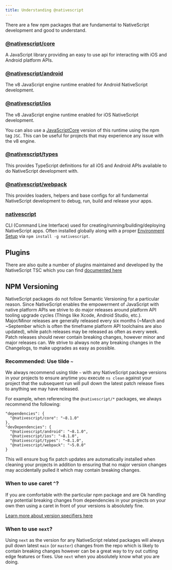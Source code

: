 ```yaml
---
title: Understanding @nativescript
---
```


There are a few npm packages that are fundamental to NativeScript development and good to understand.

### [@nativescript/core](https://www.npmjs.com/package/@nativescript/core)

A JavaScript library providing an easy to use api for interacting with iOS and Android platform APIs.

### [@nativescript/android](https://www.npmjs.com/package/@nativescript/android)

The v8 JavaScript engine runtime enabled for Android NativeScript development.

### [@nativescript/ios](https://www.npmjs.com/package/@nativescript/ios)

The v8 JavaScript engine runtime enabled for iOS NativeScript development.

You can also use a [JavaScriptCore](https://developer.apple.com/documentation/javascriptcore) version of this runtime using the npm tag `JSC`. This can be useful for projects that may experience any issue with the v8 engine.

### [@nativescript/types](https://www.npmjs.com/package/@nativescript/types)

This provides TypeScript definitions for all iOS and Android APIs available to do NativeScript development with.

### [@nativescript/webpack](https://www.npmjs.com/package/@nativescript/webpack)

This provides loaders, helpers and base configs for all fundamental NativeScript development to debug, run, build and release your apps.

### [nativescript](https://www.npmjs.com/package/nativescript)

CLI (Command Line Interface) used for creating/running/building/deploying NativeScript apps. Often installed globally along with a proper [Environment Setup](environment-setup) via `npm install -g nativescript`.

## Plugins

There are also quite a number of plugins maintained and developed by the NativeScript TSC which you can find [documented here](plugins/index)

## NPM Versioning

NativeScript packages do not follow Semantic Versioning for a particular reason. Since NativeScript enables the empowerment of JavaScript with native platform APIs we strive to do major releases around platform API tooling upgrade cycles (Things like Xcode, Android Studio, etc.). Major/Minor releases are generally released every six months (~March and ~September which is often the timeframe platform API toolchains are also updated), while patch releases may be released as often as every week. Patch releases should never contain breaking changes, however minor and major releases can. We strive to always note any breaking changes in the Changelogs, to make upgrades as easy as possible.

### Recommended: Use tilde `~`

We always recommend using tilde `~` with any NativeScript package versions in your projects to ensure anytime you execute `ns clean` against your project that the subsequent run will pull down the latest patch release fixes to anything we may have released.

For example, when referencing the `@nativescript/*` packages, we always recommend the following:

```
"dependencies": {
  "@nativescript/core": "~8.1.0"
},
"devDependencies": {
  "@nativescript/android": "~8.1.0",
  "@nativescript/ios": "~8.1.0",
  "@nativescript/types": "~8.1.0",
  "@nativescript/webpack": "~5.0.0"
}
```

This will ensure bug fix patch updates are automatically installed when cleaning your projects in addition to ensuring that no major version changes may accidentally pulled it which may contain breaking changes.

### When to use caret `^`?

If you are comfortable with the particular npm package and are Ok handling any potential breaking changes from dependencies in your projects on your own then using a caret in front of your versions is absolutely fine.

[Learn more about version specifiers here](https://github.com/npm/node-semver#tilde-ranges-123-12-1)

### When to use `next`?

Using `next` as the version for any NativeScript related packages will always pull down latest `main` (or `master`) changes from the repo which is likely to contain breaking changes however can be a great way to try out cutting edge features or fixes. Use `next` when you absolutely know what you are doing.
